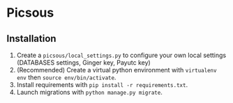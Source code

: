 # Picsous

## Installation

1. Create a `picsous/local_settings.py` to configure your own local settings (DATABASES settings, Ginger key, Payutc key)
2. (Recommended) Create a virtual python environment with `virtualenv env` then `source env/bin/activate`.
3. Install requirements with `pip install -r requirements.txt`.
4. Launch migrations with `python manage.py migrate`.
